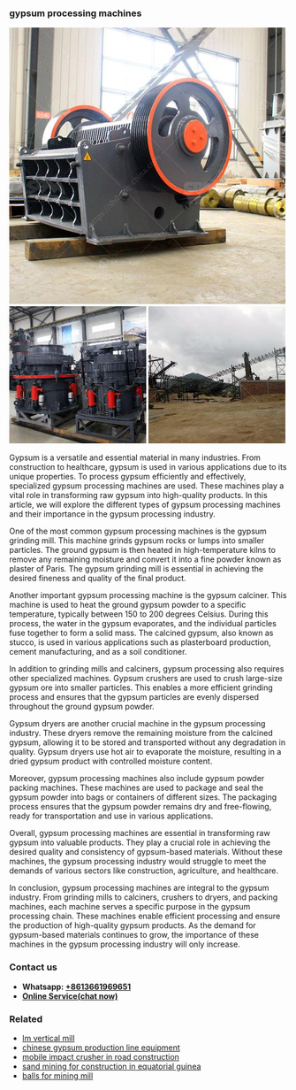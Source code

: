 <h3>gypsum processing machines</h3><img src='1704791642.jpg' alt=''><p>Gypsum is a versatile and essential material in many industries. From construction to healthcare, gypsum is used in various applications due to its unique properties. To process gypsum efficiently and effectively, specialized gypsum processing machines are used. These machines play a vital role in transforming raw gypsum into high-quality products. In this article, we will explore the different types of gypsum processing machines and their importance in the gypsum processing industry.</p><p>One of the most common gypsum processing machines is the gypsum grinding mill. This machine grinds gypsum rocks or lumps into smaller particles. The ground gypsum is then heated in high-temperature kilns to remove any remaining moisture and convert it into a fine powder known as plaster of Paris. The gypsum grinding mill is essential in achieving the desired fineness and quality of the final product.</p><p>Another important gypsum processing machine is the gypsum calciner. This machine is used to heat the ground gypsum powder to a specific temperature, typically between 150 to 200 degrees Celsius. During this process, the water in the gypsum evaporates, and the individual particles fuse together to form a solid mass. The calcined gypsum, also known as stucco, is used in various applications such as plasterboard production, cement manufacturing, and as a soil conditioner.</p><p>In addition to grinding mills and calciners, gypsum processing also requires other specialized machines. Gypsum crushers are used to crush large-size gypsum ore into smaller particles. This enables a more efficient grinding process and ensures that the gypsum particles are evenly dispersed throughout the ground gypsum powder.</p><p>Gypsum dryers are another crucial machine in the gypsum processing industry. These dryers remove the remaining moisture from the calcined gypsum, allowing it to be stored and transported without any degradation in quality. Gypsum dryers use hot air to evaporate the moisture, resulting in a dried gypsum product with controlled moisture content.</p><p>Moreover, gypsum processing machines also include gypsum powder packing machines. These machines are used to package and seal the gypsum powder into bags or containers of different sizes. The packaging process ensures that the gypsum powder remains dry and free-flowing, ready for transportation and use in various applications.</p><p>Overall, gypsum processing machines are essential in transforming raw gypsum into valuable products. They play a crucial role in achieving the desired quality and consistency of gypsum-based materials. Without these machines, the gypsum processing industry would struggle to meet the demands of various sectors like construction, agriculture, and healthcare.</p><p>In conclusion, gypsum processing machines are integral to the gypsum industry. From grinding mills to calciners, crushers to dryers, and packing machines, each machine serves a specific purpose in the gypsum processing chain. These machines enable efficient processing and ensure the production of high-quality gypsum products. As the demand for gypsum-based materials continues to grow, the importance of these machines in the gypsum processing industry will only increase.</p><h3>Contact us</h3><ul><li><strong>Whatsapp:&nbsp;<a href="https://wa.me/8613661969651">+8613661969651</a></strong></li><li><a href="https://swt.shibang-china.com/?git&amp;zhl&amp;gypsum processing machines"><strong>Online Service(chat now)</strong></a></li></ul><h3>Related</h3><ul><li><a href='lm vertical mill.md'>lm vertical mill</a></li><li><a href='chinese gypsum production line equipment.md'>chinese gypsum production line equipment</a></li><li><a href='mobile impact crusher in road construction.md'>mobile impact crusher in road construction</a></li><li><a href='sand mining for construction in equatorial guinea.md'>sand mining for construction in equatorial guinea</a></li><li><a href='balls for mining mill.md'>balls for mining mill</a></li></ul>